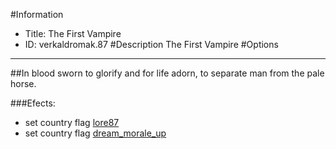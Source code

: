 #Information
 - Title: The First Vampire
 - ID: verkaldromak.87
#Description
The First Vampire
#Options

___
##In blood sworn to glorify and for life adorn, to separate man from the pale horse.

###Efects:<ul><li>set country flag [lore87](../flags/lore87.md)</li><li>set country flag [dream_morale_up](../flags/dream_morale_up.md)</li></ul>
